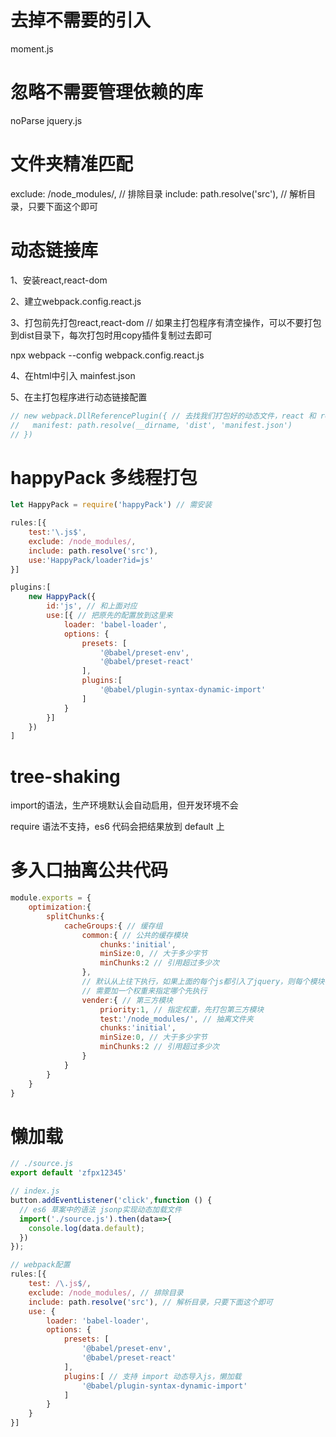 # 去掉不需要的引入

moment.js


# 忽略不需要管理依赖的库

noParse jquery.js


# 文件夹精准匹配

exclude: /node_modules/, // 排除目录
include: path.resolve('src'), // 解析目录，只要下面这个即可


# 动态链接库

1、安装react,react-dom

2、建立webpack.config.react.js

3、打包前先打包react,react-dom  // 如果主打包程序有清空操作，可以不要打包到dist目录下，每次打包时用copy插件复制过去即可

npx webpack --config webpack.config.react.js

4、在html中引入 mainfest.json 

<script src="./manifest.json"></script>

5、在主打包程序进行动态链接配置

```js
// new webpack.DllReferencePlugin({ // 去找我们打包好的动态文件，react 和 react-dom
//   manifest: path.resolve(__dirname, 'dist', 'manifest.json')
// })
```


# happyPack 多线程打包

```js
let HappyPack = require('happyPack') // 需安装

rules:[{
    test:'\.js$',
    exclude: /node_modules/,
    include: path.resolve('src'),
    use:'HappyPack/loader?id=js'
}]

plugins:[
    new HappyPack({
        id:'js', // 和上面对应
        use:[{ // 把原先的配置放到这里来
            loader: 'babel-loader',
            options: {
                presets: [
                    '@babel/preset-env',
                    '@babel/preset-react'
                ],
                plugins:[
                    '@babel/plugin-syntax-dynamic-import'
                ]
            }
        }]
    })
]
```


# tree-shaking

import的语法，生产环境默认会自动启用，但开发环境不会

require 语法不支持，es6 代码会把结果放到 default 上


# 多入口抽离公共代码

```js
module.exports = {
    optimization:{
        splitChunks:{
            cacheGroups:{ // 缓存组
                common:{ // 公共的缓存模块
                    chunks:'initial',
                    minSize:0, // 大于多少字节
                    minChunks:2 // 引用超过多少次
                },
                // 默认从上往下执行，如果上面的每个js都引入了jquery，则每个模块都会打包进去，且下面的不会执行
                // 需要加一个权重来指定哪个先执行
                vender:{ // 第三方模块
                    priority:1, // 指定权重，先打包第三方模块
                    test:'/node_modules/', // 抽离文件夹 
                    chunks:'initial',
                    minSize:0, // 大于多少字节
                    minChunks:2 // 引用超过多少次
                }
            }
        }
    }
}
```

# 懒加载

```js
// ./source.js
export default 'zfpx12345'

// index.js
button.addEventListener('click',function () {
  // es6 草案中的语法 jsonp实现动态加载文件
  import('./source.js').then(data=>{
    console.log(data.default);
  })
});

// webpack配置
rules:[{
    test: /\.js$/,
    exclude: /node_modules/, // 排除目录
    include: path.resolve('src'), // 解析目录，只要下面这个即可
    use: {
        loader: 'babel-loader',
        options: {
            presets: [
                '@babel/preset-env',
                '@babel/preset-react'
            ],
            plugins:[ // 支持 import 动态导入js，懒加载
                '@babel/plugin-syntax-dynamic-import'
            ]
        }
    }
}]
```